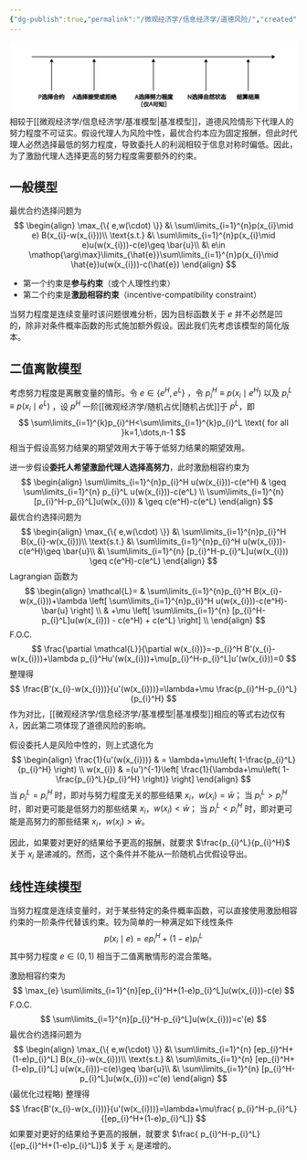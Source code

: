 ```yaml
---
{"dg-publish":true,"permalink":"/微观经济学/信息经济学/道德风险/","created":"2024-10-12T10:25:06.000+08:00","updated":"2024-10-12T10:25:06.000+08:00"}
---
```



![道德风险1.svg](https://raw.githubusercontent.com/ykonut/picx-images-hosting/master/picgo/image-328fc50b5bf88f7281fb22cf400b3f80.svg)
相较于[[微观经济学/信息经济学/基准模型\|基准模型]]，道德风险情形下代理人的努力程度不可证实。假设代理人为风险中性，最优合约本应为固定报酬，但此时代理人必然选择最低的努力程度，导致委托人的利润相较于信息对称时偏低。因此，为了激励代理人选择更高的努力程度需要额外的约束。

## 一般模型

最优合约选择问题为
$$
\begin{align}
\max_{\{ e,w(\cdot) \}} &\ \sum\limits_{i=1}^{n}p(x_{i}\mid e) B(x_{i}-w(x_{i}))\\
\text{s.t.} &\ \sum\limits_{i=1}^{n}p(x_{i}\mid e)u(w(x_{i}))-c(e)\geq \bar{u}\\
&\ e\in \mathop{\arg\max}\limits_{\hat{e}}\sum\limits_{i=1}^{n}p(x_{i}\mid \hat{e})u(w(x_{i}))-c(\hat{e})
\end{align}
$$
- 第一个约束是**参与约束**（或个人理性约束）
- 第二个约束是**激励相容约束**（incentive-compatibility constraint）

当努力程度是连续变量时该问题很难分析，因为目标函数关于 $e$ 并不必然是凹的，除非对条件概率函数的形式施加额外假设。因此我们先考虑该模型的简化版本。

## 二值离散模型

考虑努力程度是离散变量的情形。令 $e\in \{ e^H,e^L \}$ ，令 $p_{i}^H\equiv p(x_{i}\mid e^H)$ 以及 $p_{i}^L\equiv p(x_{i}\mid e^L)$ ，设 $p^H$ 一阶[[微观经济学/随机占优\|随机占优]]于 $p^L$，即
$$
\sum\limits_{i=1}^{k}p_{i}^H<\sum\limits_{i=1}^{k}p_{i}^L \text{ for all }k=1,\dots,n-1
$$
相当于假设高努力结果的期望效用大于等于低努力结果的期望效用。

进一步假设**委托人希望激励代理人选择高努力**，此时激励相容约束为
$$
\begin{align}
\sum\limits_{i=1}^{n}p_{i}^H u(w(x_{i}))-c(e^H) & \geq \sum\limits_{i=1}^{n} p_{i}^L u(w(x_{i}))-c(e^L) \\
\sum\limits_{i=1}^{n} [p_{i}^H-p_{i}^L]u(w(x_{i})) & \geq c(e^H)-c(e^L)
\end{align}
$$
最优合约选择问题为
$$
\begin{align}
\max_{\{ e,w(\cdot) \}} &\ \sum\limits_{i=1}^{n}p_{i}^H B(x_{i}-w(x_{i}))\\
\text{s.t.} &\ \sum\limits_{i=1}^{n}p_{i}^H u(w(x_{i}))-c(e^H)\geq \bar{u}\\
&\ \sum\limits_{i=1}^{n} [p_{i}^H-p_{i}^L]u(w(x_{i})) \geq c(e^H)-c(e^L)
\end{align}
$$
Lagrangian 函数为
$$
\begin{align}
\mathcal{L}= & \sum\limits_{i=1}^{n}p_{i}^H B(x_{i}-w(x_{i}))+\lambda \left[ \sum\limits_{i=1}^{n}p_{i}^H u(w(x_{i}))-c(e^H)-\bar{u} \right] \\
 & +\mu \left[ \sum\limits_{i=1}^{n} [p_{i}^H-p_{i}^L]u(w(x_{i})) - c(e^H) + c(e^L) \right] \\
\end{align}
$$
F.O.C.
$$
\frac{\partial \mathcal{L}}{\partial w(x_{i})}=-p_{i}^H B'(x_{i}-w(x_{i}))+\lambda p_{i}^Hu'(w(x_{i}))+\mu[p_{i}^H-p_{i}^L]u'(w(x_{i}))=0
$$
整理得
$$
\frac{B'(x_{i}-w(x_{i}))}{u'(w(x_{i}))}=\lambda+\mu \frac{p_{i}^H-p_{i}^L}{p_{i}^H}
$$
作为对比，[[微观经济学/信息经济学/基准模型\|基准模型]]相应的等式右边仅有 $\lambda$，因此第二项体现了道德风险的影响。

假设委托人是风险中性的，则上式退化为
$$
\begin{align}
\frac{1}{u'(w(x_{i}))}  & = \lambda+\mu\left( 1-\frac{p_{i}^L}{p_{i}^H} \right) \\
w(x_{i}) & =(u')^{-1}\left[ \frac{1}{\lambda+\mu\left( 1-\frac{p_{i}^L}{p_{i}^H} \right)} \right]
\end{align}
$$
当 $p_{i}^L=p_{i}^H$ 时，即对与努力程度无关的那些结果 $x_{i}$，$w(x_{i})=\bar{w}$；
当 $p_{i}^L>p_{i}^H$ 时，即对更可能是低努力的那些结果 $x_{i}$，$w(x_{i})<\bar{w}$；
当 $p_{i}^L<p_{i}^H$ 时，即对更可能是高努力的那些结果 $x_{i}$，$w(x_{i})>\bar{w}$。

因此，如果要对更好的结果给予更高的报酬，就要求 $\frac{p_{i}^L}{p_{i}^H}$ 关于 $x_{i}$ 是递减的。然而，这个条件并不能从一阶随机占优假设导出。

## 线性连续模型

当努力程度是连续变量时，对于某些特定的条件概率函数，可以直接使用激励相容约束的一阶条件代替该约束。较为简单的一种满足如下线性条件
$$
p(x_{i}\mid e)=ep_{i}^H+(1-e)p_{i}^L
$$
其中努力程度 $e\in(0,1)$ 相当于二值离散情形的混合策略。

激励相容约束为
$$
\max_{e} \sum\limits_{i=1}^{n}[ep_{i}^H+(1-e)p_{i}^L]u(w(x_{i}))-c(e)
$$
F.O.C.
$$
\sum\limits_{i=1}^{n}[p_{i}^H-p_{i}^L]u(w(x_{i}))=c'(e)
$$
最优合约选择问题为
$$
\begin{align}
\max_{\{ e,w(\cdot) \}} &\ \sum\limits_{i=1}^{n} [ep_{i}^H+(1-e)p_{i}^L] B(x_{i}-w(x_{i}))\\
\text{s.t.} &\ \sum\limits_{i=1}^{n} [ep_{i}^H+(1-e)p_{i}^L] u(w(x_{i}))-c(e)\geq \bar{u}\\
&\ \sum\limits_{i=1}^{n} [p_{i}^H-p_{i}^L]u(w(x_{i}))=c'(e)
\end{align}
$$
(最优化过程略)
整理得
$$
\frac{B'(x_{i}-w(x_{i}))}{u'(w(x_{i}))}=\lambda+\mu\frac{ p_{i}^H-p_{i}^L}{[ep_{i}^H+(1-e)p_{i}^L]}
$$
如果要对更好的结果给予更高的报酬，就要求 $\frac{ p_{i}^H-p_{i}^L}{[ep_{i}^H+(1-e)p_{i}^L]}$ 关于 $x_{i}$ 是递增的。